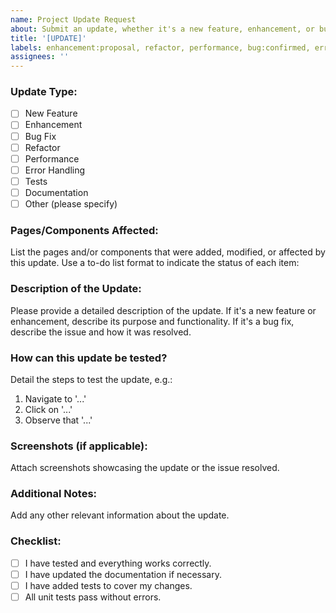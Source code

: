 ```yaml
---
name: Project Update Request
about: Submit an update, whether it's a new feature, enhancement, or bug fix for the project.
title: '[UPDATE]'
labels: enhancement:proposal, refactor, performance, bug:confirmed, error handling, need repro, feature:proposal, in progress, tests
assignees: ''
---
```


<!--
Before submitting a pull request, please make sure to read the Contributing Guidelines.

PR Title: [Update Type: New Feature/Enhancement/Bug Fix] - Brief description of the update
-->

### Update Type:
- [ ] New Feature
- [ ] Enhancement
- [ ] Bug Fix
- [ ] Refactor
- [ ] Performance
- [ ] Error Handling
- [ ] Tests
- [ ] Documentation
- [ ] Other (please specify)

### Pages/Components Affected:
List the pages and/or components that were added, modified, or affected by this update. Use a to-do list format to indicate the status of each item:

<!--
- [x] ProjectModule - Added new feature.
- [ ] ProjectModule - Updated existing feature.
- [ ] ProjectModule - Fixed bug.

(Note: Check the box once the page or component is fully integrated and tested.)
-->

### Description of the Update:
Please provide a detailed description of the update. If it's a new feature or enhancement, describe its purpose and functionality. If it's a bug fix, describe the issue and how it was resolved.

### How can this update be tested?
Detail the steps to test the update, e.g.:
1. Navigate to '...'
2. Click on '...'
3. Observe that '...'

### Screenshots (if applicable):
Attach screenshots showcasing the update or the issue resolved.

### Additional Notes:
Add any other relevant information about the update.

### Checklist:
- [ ] I have tested and everything works correctly.
- [ ] I have updated the documentation if necessary.
- [ ] I have added tests to cover my changes.
- [ ] All unit tests pass without errors.
